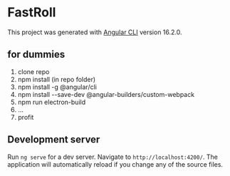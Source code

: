 # FastRoll

This project was generated with [Angular CLI](https://github.com/angular/angular-cli) version 16.2.0.

## for dummies

1. clone repo
2. npm install (in repo folder)
3. npm install -g @angular/cli
4. npm install --save-dev @angular-builders/custom-webpack
5. npm run electron-build
6. ...
7. profit

## Development server

Run `ng serve` for a dev server. Navigate to `http://localhost:4200/`. The application will automatically reload if you change any of the source files.
